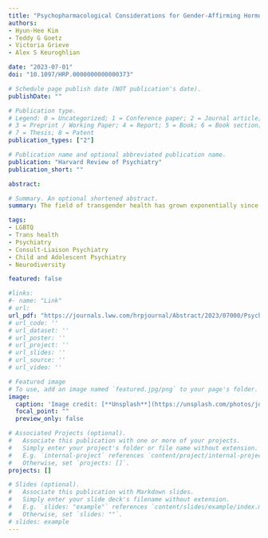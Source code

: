 ```yaml
---
title: "Psychopharmacological Considerations for Gender-Affirming Hormone Therapy."
authors:
- Hyun-Hee Kim
- Teddy G Goetz
- Victoria Grieve
- Alex S Keuroghlian

date: "2023-07-01"
doi: "10.1097/HRP.0000000000000373"

# Schedule page publish date (NOT publication's date).
publishDate: ""

# Publication type.
# Legend: 0 = Uncategorized; 1 = Conference paper; 2 = Journal article;
# 3 = Preprint / Working Paper; 4 = Report; 5 = Book; 6 = Book section;
# 7 = Thesis; 8 = Patent
publication_types: ["2"]

# Publication name and optional abbreviated publication name.
publication: "Harvard Review of Psychiatry"
publication_short: ""

abstract: 

# Summary. An optional shortened abstract.
summary: The field of transgender health has grown exponentially since the early 2010s. While this increased visibility has not been without controversy, there is growing acknowledgement of the needs of transgender, nonbinary, and gender expansive (TNG) patients and the health disparities they experience compared to the cisgender population. There is also increased interest among clinicians and trainees in providing gender-affirming care in all medical specialties. This is particularly relevant in psychiatry as mental health disparities in TNG patients have been well-documented. TNG patients experience significant minority stress and higher rates of psychiatric illness, self-harm, suicidality, and psychiatric hospitalization compared to their cisgender peers. In this review, we will cover potential interactions and side effects relevant to psychiatric medication management for the three most common medication classes prescribed as part of gender-affirming hormone therapy (GAHT): gonadotropin-releasing hormone receptor agonists, estradiol, and testosterone. Although no studies directly examining the efficacy of psychiatric medications or their interactions with GAHT for TNG patients have been published yet, we have synthesized the existing literature from both cisgender and TNG patients to shed light on health care disparities seen in TNG patients. Since clinicians’ lack of comfort and familiarity with gender-affirming care contributes significantly to these disparities, we hope this narrative review will help psychiatric prescribers provide TNG patients with the same quality of care that cisgender patients receive.

tags:
- LGBTQ
- Trans health
- Psychiatry
- Consult-Liaison Psychiatry
- Child and Adolescent Psychiatry
- Neurodiversity

featured: false

#links:
#- name: "Link"
# url: 
url_pdf: "https://journals.lww.com/hrpjournal/Abstract/2023/07000/Psychopharmacological_Considerations_for.2.aspx"
# url_code: ''
# url_dataset: ''
# url_poster: ''
# url_project: ''
# url_slides: ''
# url_source: ''
# url_video: ''

# Featured image
# To use, add an image named `featured.jpg/png` to your page's folder. 
image:
  caption: 'Image credit: [**Unsplash**](https://unsplash.com/photos/jdD8gXaTZsc)'
  focal_point: ""
  preview_only: false

# Associated Projects (optional).
#   Associate this publication with one or more of your projects.
#   Simply enter your project's folder or file name without extension.
#   E.g. `internal-project` references `content/project/internal-project/index.md`.
#   Otherwise, set `projects: []`.
projects: []

# Slides (optional).
#   Associate this publication with Markdown slides.
#   Simply enter your slide deck's filename without extension.
#   E.g. `slides: "example"` references `content/slides/example/index.md`.
#   Otherwise, set `slides: ""`.
# slides: example
---
```




